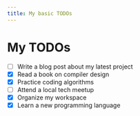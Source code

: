 ```yaml
---
title: My basic TODOs
---
```


# My TODOs

- [ ] Write a blog post about my latest project
- [X] Read a book on compiler design
- [X] Practice coding algorithms
- [ ] Attend a local tech meetup
- [X] Organize my workspace
- [X] Learn a new programming language
